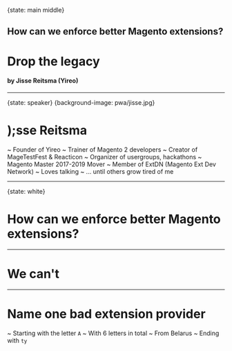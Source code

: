{state: main middle}
## How can we enforce better Magento extensions?
# Drop the legacy
#### by Jisse Reitsma (Yireo)

---
{state: speaker}
{background-image: pwa/jisse.jpg}
# );sse Reitsma
~ Founder of Yireo
~ Trainer of Magento 2 developers
~ Creator of MageTestFest & Reacticon
~ Organizer of usergroups, hackathons
~ Magento Master 2017-2019 Mover
~ Member of ExtDN (Magento Ext Dev Network)
~ Loves talking
~ ... until others grow tired of me

---
{state: white}
# How can we enforce better Magento extensions?

---
# We can't

---
# Name one bad extension provider
~ Starting with the letter `A`
~ With 6 letters in total
~ From Belarus
~ Ending with `ty`

